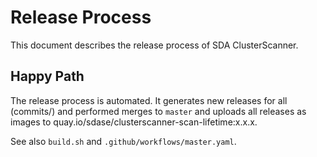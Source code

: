# Release Process

This document describes the release process of SDA ClusterScanner.

## Happy Path
The release process is automated.
It generates new releases for all (commits/) and performed merges to `master` and uploads all releases as images to quay.io/sdase/clusterscanner-scan-lifetime:x.x.x.

See also `build.sh` and `.github/workflows/master.yaml`.
